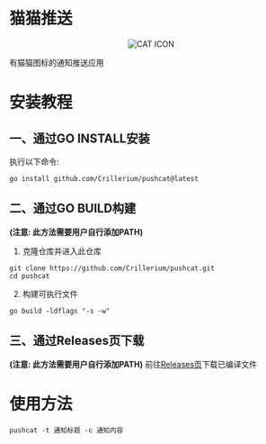 # 猫猫推送
<div align="center">

![CAT ICON](winres/cat.png)

</div>
有猫猫图标的通知推送应用  

# 安装教程
## 一、通过GO INSTALL安装
执行以下命令:
```
go install github.com/Crillerium/pushcat@latest
```
## 二、通过GO BUILD构建
**(注意: 此方法需要用户自行添加PATH)**
1. 克隆仓库并进入此仓库
```
git clone https://github.com/Crillerium/pushcat.git
cd pushcat
```
2. 构建可执行文件
```
go build -ldflags "-s -w"
```

## 三、通过Releases页下载
**(注意: 此方法需要用户自行添加PATH)**
前往[Releases页](https://github.com/Crillerium/pushcat/releases)下载已编译文件

# 使用方法
```
pushcat -t 通知标题 -c 通知内容
```
